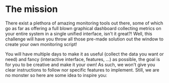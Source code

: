 # The mission

There exist a plethora of amazing monitoring tools out there, some of which go as far as offering a full blown graphical dashboard collecting metrics on your entire system in a single unified interface, isn't it great?! Well, this challenge will have you throw all those pre-made solution out the window to create your own monitoring script!

You will have multiple days to make it as useful (collect the data you want or need) and fancy (interactive interface, features, ...) as possible, the goal is for you to be creative and make it your own! As such, we won't give you clear instructions to follow nor specific features to implement. Still, we are no monster so here are some idea to inspire you:
